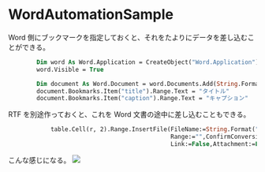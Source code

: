 WordAutomationSample
====================

Word 側にブックマークを指定しておくと、それをたよりにデータを差し込むことができる。

```vb
        Dim word As Word.Application = CreateObject("Word.Application")
        word.Visible = True

        Dim document As Word.Document = word.Documents.Add(String.Format("{0}\template.dotx", path))
        document.Bookmarks.Item("title").Range.Text = "タイトル"
        document.Bookmarks.Item("caption").Range.Text = "キャプション"

```

RTF を別途作っておくと、これを Word 文書の途中に差し込むこともできる。

```vb
            table.Cell(r, 2).Range.InsertFile(FileName:=String.Format("{0}\{1}.rtf", path, r - 1),
                                              Range:="",ConfirmConversions:=False,
                                              Link:=False,Attachment:=False)

```

こんな感じになる。
![](http://cdn-ak.f.st-hatena.com/images/fotolife/d/dechnostick/20140818/20140818014458.png)
